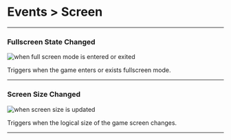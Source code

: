 # Events > Screen

***

### <a name="event-screen-fullscreen"></a> Fullscreen State Changed

![when full screen mode is entered or exited](http://static.stencyl.com/pedia2/block-images/events/screen/event-screen-fullscreen.png)

Triggers when the game enters or exists fullscreen mode.

***

### <a name="event-screen-screensize"></a> Screen Size Changed

![when screen size is updated](http://static.stencyl.com/pedia2/block-images/events/screen/event-screen-screensize.png)

Triggers when the logical size of the game screen changes.

***
